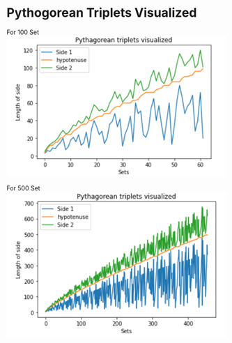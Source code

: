 # Pythogorean Triplets Visualized

For 100 Set
![For_100Set](https://github.com/johnsebin97/Pythogorean-Triplets/blob/main/Images/pythogorean_Set%3D100.PNG)

For 500 Set
![Pythogorean_Visualized](https://github.com/johnsebin97/Pythogorean-Triplets/blob/main/Images/pythogorean.PNG)
